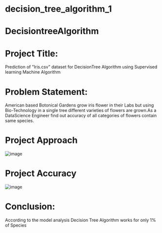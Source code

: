 # decision_tree_algorithm_1
# DecisiontreeAlgorithm
# Project Title:
Prediction of "Iris.csv" dataset for DecisionTree Algorithm using Supervised learning Machine Algorithm
# Problem Statement:
American based Botonical Gardens grow iris flower in their Labs but using Bio-Technology in a single tree different varieties of flowers are grown.As a DataScience Engineer find out accuracy of all categories of flowers contain same species.
# Project Approach
![image](https://github.com/TharunKittu/decision_tree_algorithm_1/assets/143246675/3430bffe-48f1-4d23-9e67-7437f4752978)

# Project Accuracy
![image](https://github.com/TharunKittu/decision_tree_algorithm_1/assets/143246675/eac910d5-34db-4068-8a7a-c04c493a1643)

# Conclusion:
According to the  model analysis Decision Tree Algorithm works for only 1% of Species

